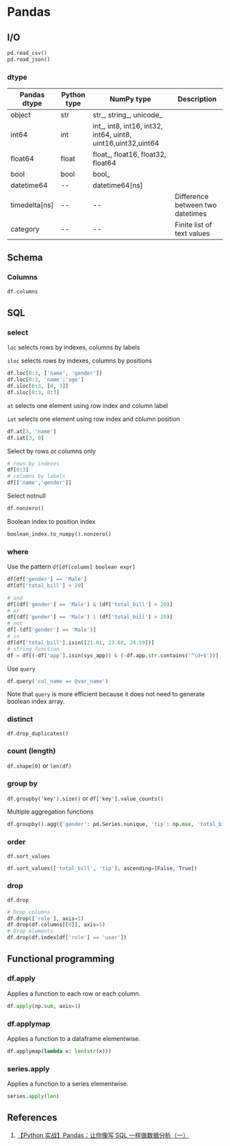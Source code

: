 # Pandas

## I/O

```python
pd.read_csv()
pd.read_json()
```

### dtype

| Pandas dtype   | Python type | NumPy type                                                    | Description                      |
| -------------- | ----------- | ------------------------------------------------------------- | -------------------------------- |
| object         | str         | str\_, string\_, unicode\_                                    |                                  |
| int64          | int         | int\_, int8, int16, int32, int64, uint8, uint16,uint32,uint64 |                                  |
| float64        | float       | float\_, float16, float32, float64                            |                                  |
| bool           | bool        | bool\_                                                        |                                  |
| datetime64     | --          | datetime64\[ns]                                               |                                  |
| timedelta\[ns] | --          | --                                                            | Difference between two datetimes |
| category       | --          | --                                                            | Finite list of text values       |

## Schema

### Columns

```python
df.columns
```

## SQL

### select

`loc` selects rows by indexes, columns by labels

`iloc` selects rows by indexes, columns by positions

```python
df.loc[0:3, ['name', 'gender']]
df.loc[0:3, 'name':'age']
df.iloc[0:3, [0, 3]]
df.iloc[0:3, 0:3]
```

`at` selects one element using row index and column label

`iat` selects one element using row index and column position

```python
df.at[3, 'name']
df.iat[3, 0]
```

Select by rows or columns only

```python
# rows by indexes
df[0:3]
# columns by labels
df[['name','gender']]
```

Select notnull

```python
df.nonzero()
```

Boolean index to position index

```python
boolean_index.to_numpy().nonzero()
```

### where

Use the pattern `df[df[column] boolean expr]`

```python
df[df['gender'] == 'Male']
df[df['total_bill'] > 20]

# and
df[(df['gender'] == 'Male') & (df['total_bill'] > 20)]
# or
df[(df['gender'] == 'Male') | (df['total_bill'] > 20)]
# not
df[-(df['gender'] == 'Male')]
# in
df[df['total_bill'].isin([21.01, 23.68, 24.59])]
# string function
df = df[(-df['app'].isin(sys_app)) & (-df.app.str.contains('^\d+$'))]
```

Use `query`

```python
df.query('col_name == @var_name')
```

Note that `query` is more efficient because it does not need to generate boolean index array.

### distinct

`df.drop_duplicates()`

### count (length)

`df.shape[0]` or `len(df)`

### group by

`df.groupby('key').size()` or `df['key'].value_counts()`

Multiple aggregation functions

```python
df.groupby().agg({'gender': pd.Series.nunique, 'tip': np.max, 'total_bill': np.sum})
```

### order

`df.sort_values`

```python
df.sort_values(['total_bill', 'tip'], ascending=[False, True])
```

### drop

`df.drop`

```python
# Drop columns
df.drop(['role'], axis=1)
df.drop(df.columns[[0]], axis=1)
# Drop elements
df.drop(df.index[df['role'] == 'user'])
```

## Functional programming

### df.apply

Applies a function to each row or each column.

```python
df.apply(np.sum, axis=1)
```

### df.applymap

Applies a function to a dataframe elementwise.

```python
df.applymap(lambda x: len(str(x)))
```

### series.apply

Applies a function to a series elementwise.

```python
series.apply(len)
```

## References

1. [【Python 实战】Pandas：让你像写 SQL 一样做数据分析（一）](https://www.cnblogs.com/en-heng/p/5630849.html)
